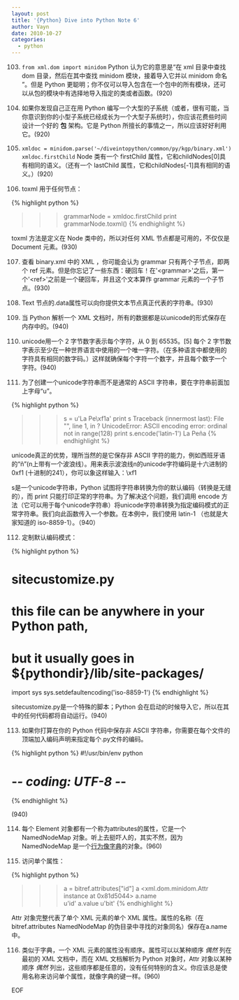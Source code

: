 ```yaml
---
layout: post
title: '{Python} Dive into Python Note 6'
author: Vayn
date: 2010-10-27
categories:
  - python
---
```


103) `from xml.dom import minidom` Python 认为它的意思是“在 xml 目录中查找 dom 目录，然后在其中查找 minidom 模块，接着导入它并以 minidom 命名 ”。但是 Python 更聪明；你不仅可以导入包含在一个包中的所有模块，还可以从包的模块中有选择地导入指定的类或者函数。(920)

104) 如果你发现自己正在用 Python 编写一个大型的子系统（或者，很有可能，当你意识到你的小型子系统已经成长为一个大型子系统时），你应该花费些时间设计一个好的 __包__ 架构。它是 Python 所擅长的事情之一，所以应该好好利用它。(920)

105) `xmldoc = minidom.parse('~/diveintopython/common/py/kgp/binary.xml')` `xmldoc.firstChild` Node 类有一个 firstChild 属性，它和childNodes\[0]具有相同的语义。（还有一个 lastChild 属性，它和childNodes\[-1]具有相同的语义。）(920)

106) toxml 用于任何节点：

{% highlight python %}
>>> grammarNode = xmldoc.firstChild
>>> print grammarNode.toxml()
{% endhighlight %}

toxml 方法是定义在 Node 类中的，所以对任何 XML 节点都是可用的，不仅仅是 Document 元素。(930)

107) 查看 binary.xml 中的 XML ，你可能会认为 grammar 只有两个子节点，即两个 ref 元素。但是你忘记了一些东西：硬回车！在'&lt;grammar&gt;'之后，第一个'&lt;ref&gt;'之前是一个硬回车，并且这个文本算作 grammar 元素的一个子节点。(930)

108) Text 节点的.data属性可以向你提供文本节点真正代表的字符串。(930)

109) 当 Python 解析一个 XML 文档时，所有的数据都是以unicode的形式保存在内存中的。(940)

110) unicode用一个 2 字节数字表示每个字符，从 0 到 65535。[5] 每个 2 字节数字表示至少在一种世界语言中使用的一个唯一字符。（在多种语言中都使用的字符具有相同的数字码。）这样就确保每个字符一个数字，并且每个数字一个字符。(940)

111) 为了创建一个unicode字符串而不是通常的 ASCII 字符串，要在字符串前面加上字母“u”。

{% highlight python %}
>>> s = u'La Pe\xf1a'
>>> print s
Traceback (innermost last):
  File "<interactive input>", line 1, in ?
UnicodeError: ASCII encoding error: ordinal not in range(128)
>>> print s.encode('latin-1')
La Peña
{% endhighlight %}

unicode真正的优势，理所当然的是它保存非 ASCII 字符的能力，例如西班牙语的“ñ”(n上带有一个波浪线）。用来表示波浪线n的unicode字符编码是十六进制的0xf1 (十进制的241），你可以象这样输入：\\xf1

s是一个unicode字符串，Python 试图将字符串转换为你的默认编码（转换是无缝的），而 print 只能打印正常的字符串。为了解决这个问题，我们调用 encode 方法（它可以用于每个unicode字符串）将unicode字符串转换为指定编码模式的正常字符串。我们向此函数传入一个参数。在本例中，我们使用 latin-1 （也就是大家知道的 iso-8859-1）。（940）

112) 定制默认编码模式：

{% highlight python %}
# sitecustomize.py
# this file can be anywhere in your Python path,
# but it usually goes in ${pythondir}/lib/site-packages/
import sys
sys.setdefaultencoding('iso-8859-1')
{% endhighlight %}

sitecustomize.py是一个特殊的脚本；Python 会在启动的时候导入它，所以在其中的任何代码都将自动运行。(940)

113) 如果你打算在你的 Python 代码中保存非 ASCII 字符串，你需要在每个文件的顶端加入编码声明来指定每个.py文件的编码。

{% highlight python %}
#!/usr/bin/env python
# -*- coding: UTF-8 -*-
{% endhighlight %}

(940)

114) 每个 Element 对象都有一个称为attributes的属性，它是一个　NamedNodeMap 对象。听上去挺吓人的，其实不然，因为 NamedNodeMap 是一个[行为像字典](http://woodpecker.org.cn/diveintopython/object_oriented_framework/userdict.html)的对象。(960)

115) 访问单个属性：

{% highlight python %}
>>> a = bitref.attributes["id"]
>>> a
<xml.dom.minidom.Attr instance at 0x81d5044>
>>> a.name  
u'id'
>>> a.value 
u'bit'
{% endhighlight %}

Attr 对象完整代表了单个 XML 元素的单个 XML 属性。属性的名称（在bitref.attributes NamedNodeMap 的伪目录中寻找的对象同名）保存在a.name中。

116) 类似于字典，一个 XML 元素的属性没有顺序。属性可以以某种顺序 _偶然_ 列在最初的 XML 文档中，而在 XML 文档解析为 Python 对象时，Attr 对象以某种顺序 _偶然_ 列出，这些顺序都是任意的，没有任何特别的含义。你应该总是使用名称来访问单个属性，就像字典的键一样。(960)

EOF